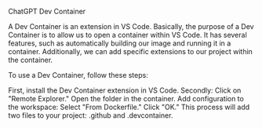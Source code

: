 
ChatGPT
Dev Container

A Dev Container is an extension in VS Code. Basically, the purpose of a Dev Container is to allow us to open a container within VS Code. It has several features, such as automatically building our image and running it in a container. Additionally, we can add specific extensions to our project within the container.

To use a Dev Container, follow these steps:

First, install the Dev Container extension in VS Code.
Secondly:
Click on "Remote Explorer."
Open the folder in the container.
Add configuration to the workspace:
Select "From Dockerfile."
Click "OK."
This process will add two files to your project: .github and .devcontainer.